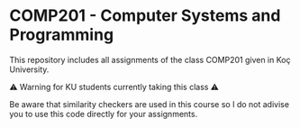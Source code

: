 # COMP201 - Computer Systems and Programming

This repository includes all assignments of the class COMP201 given in Koç University.

:warning: Warning for KU students currently taking this class :warning:

Be aware that similarity checkers are used in this course so I do not adivise you to use this code directly for your assignments. 
